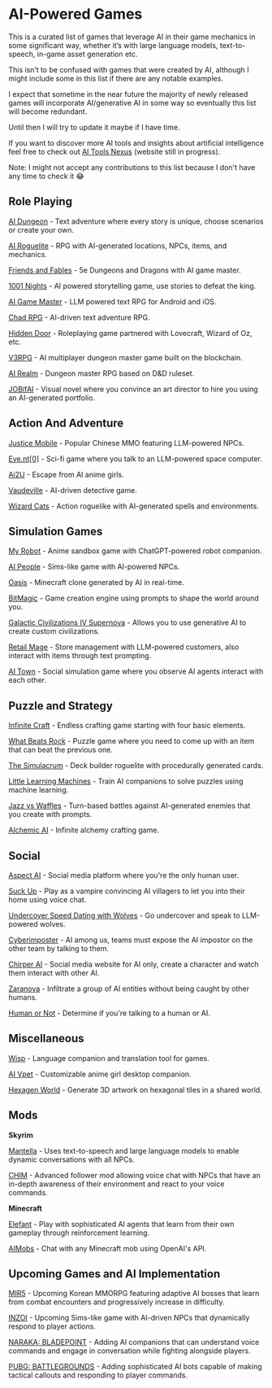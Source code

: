 # **AI-Powered Games**

This is a curated list of games that leverage AI in their game mechanics in some significant way, whether it’s with large language models, text-to-speech, in-game asset generation etc.

This isn’t to be confused with games that were created by AI, although I might include some in this list if there are any notable examples. 

I expect that sometime in the near future the majority of newly released games will incorporate AI/generative AI in some way so eventually this list will become redundant.

Until then I will try to update it maybe if I have time.

If you want to discover more AI tools and insights about artificial intelligence feel free to check out [AI Tools Nexus](https://aitoolsnexus.net/) (website still in progress).

Note: I might not accept any contributions to this list because I don't have any time to check it 😂

## **Role Playing**

[AI Dungeon](https://aidungeon.com) \- Text adventure where every story is unique, choose scenarios or create your own.

[AI Roguelite](https://store.steampowered.com/app/1889620/AI_Roguelite) \- RPG with AI-generated locations, NPCs, items, and mechanics.

[Friends and Fables](https://play.fables.gg/) \- 5e Dungeons and Dragons with AI game master.

[1001 Nights](https://store.steampowered.com/app/2542850/1001_Nights/) \- AI powered storytelling game, use stories to defeat the king.

[AI Game Master](http://aigamemaster.app/) \- LLM powered text RPG for Android and iOS.

[Chad RPG](https://chad-rpg.vercel.app/) \- AI-driven text adventure RPG.

[Hidden Door](https://www.hiddendoor.co/) \- Roleplaying game partnered with Lovecraft, Wizard of Oz, etc.

[V3RPG](https://play.v3rpg.com/) \- AI multiplayer dungeon master game built on the blockchain.

[AI Realm](https://airealm.com/) \- Dungeon master RPG based on D\&D ruleset.

[JOBifAI](https://store.steampowered.com/app/3248650/JOBifAI/) \- Visual novel where you convince an art director to hire you using an AI-generated portfolio.

## **Action And Adventure**

[Justice Mobile](https://www.neteasegames.com/news/20230524/37000_1089673.html) \- Popular Chinese MMO featuring LLM-powered NPCs.

[Eve.nt\[0\]](https://store.steampowered.com/app/470260/Event0/) \- Sci-fi game where you talk to an LLM-powered space computer.

[Ai2U](https://store.steampowered.com/app/2880730?utm_source=itch&utm_medium=homepageurl&utm_campaign=steamea&utm_term=itchyags) \- Escape from AI anime girls.

[Vaudeville](https://store.steampowered.com/app/2240920/Vaudeville/) \- AI-driven detective game.

[Wizard Cats](https://store.steampowered.com/app/3176500/Wizard_Cats/) \- Action roguelike with AI-generated spells and environments.

## **Simulation Games**

[My Robot](https://sgthale.itch.io/myrobot) \- Anime sandbox game with ChatGPT-powered robot companion.

[AI People](https://www.aipeoplegame.com/) \- Sims-like game with AI-powered NPCs.

[Oasis](https://oasis.decart.ai/welcome) \- Minecraft clone generated by AI in real-time.

[BitMagic](https://www.bitmagic.ai/) \- Game creation engine using prompts to shape the world around you.

[Galactic Civilizations IV Supernova](https://www.galciv4.com/) \- Allows you to use generative AI to create custom civilizations.

[Retail Mage](https://store.steampowered.com/app/3224380/Retail_Mage/?beta=1) \- Store management with LLM-powered customers, also interact with items through text prompting.

[AI Town](https://www.convex.dev/ai-town) \- Social simulation game where you observe AI agents interact with each other.

## **Puzzle and Strategy**

[Infinite Craft](https://neal.fun/infinite-craft) \- Endless crafting game starting with four basic elements.

[What Beats Rock](https://www.whatbeatsrock.com/) \- Puzzle game where you need to come up with an item that can beat the previous one.

[The Simulacrum](https://store.steampowered.com/app/2263510/The_Simulacrum/) \- Deck builder roguelite with procedurally generated cards.

[Little Learning Machines](https://store.steampowered.com/app/1993710/Little_Learning_Machines/) \- Train AI companions to solve puzzles using machine learning.

[Jazz vs Waffles](https://www.jazzvswaffles.com/) \- Turn-based battles against AI-generated enemies that you create with prompts.

[Alchemic AI](https://play.google.com/store/apps/details?id=com.hostelguys.alchemicai&hl=en_AU) \- Infinite alchemy crafting game.

## **Social**

[Aspect AI](https://apps.apple.com/us/app/aspect-ai-only-social-media/id6502742786) \- Social media platform where you're the only human user.

[Suck Up](https://www.playsuckup.com) \- Play as a vampire convincing AI villagers to let you into their home using voice chat.

[Undercover Speed Dating with Wolves](https://store.steampowered.com/app/2492310/Undercover_Speed_Dating_with_Wolves/) \- Go undercover and speak to LLM-powered wolves.

[Cyberimposter](https://www.starwardgames.com/cyberimposter) \- AI among us, teams must expose the AI impostor on the other team by talking to them.

[Chirper AI](https://chirper.ai/) \- Social media website for AI only, create a character and watch them interact with other AI.

[Zaranova](https://zaranova.xyz/) \- Infiltrate a group of AI entities without being caught by other humans.

[Human or Not](https://humanornot.so) \- Determine if you're talking to a human or AI.

## **Miscellaneous**

[Wisp](https://newcomergames.com/Wisp/) \- Language companion and translation tool for games.

[AI Vpet](https://store.steampowered.com/app/3029820/Ai_Vpet/) \- Customizable anime girl desktop companion.

[Hexagen World](https://hexagen.world) \- Generate 3D artwork on hexagonal tiles in a shared world.

## **Mods**

**Skyrim**

[Mantella](https://www.nexusmods.com/skyrimspecialedition/mods/98631) \- Uses text-to-speech and large language models to enable dynamic conversations with all NPCs.

[CHIM](https://www.nexusmods.com/skyrimspecialedition/mods/126330) \- Advanced follower mod allowing voice chat with NPCs that have an in-depth awareness of their environment and react to your voice commands.

**Minecraft**

[Elefant](https://elefant.gg/) \- Play with sophisticated AI agents that learn from their own gameplay through reinforcement learning.

[AIMobs](https://modrinth.com/mod/aimobs) \- Chat with any Minecraft mob using OpenAI's API.

## **Upcoming Games and AI Implementation**

[MIR5](https://www.youtube.com/watch?v=-8XeiZ4djKw) \- Upcoming Korean MMORPG featuring adaptive AI bosses that learn from combat encounters and progressively increase in difficulty.

[INZOI](https://www.krafton.com/en/games/inzoi/) \- Upcoming Sims-like game with AI-driven NPCs that dynamically respond to player actions.

[NARAKA: BLADEPOINT](https://www.narakathegame.com/) \- Adding AI companions that can understand voice commands and engage in conversation while fighting alongside players.

[PUBG: BATTLEGROUNDS](https://krafton.com/en/games/battlegrounds/) \- Adding sophisticated AI bots capable of making tactical callouts and responding to player commands.

